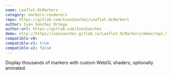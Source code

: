 ```yaml
---
name: Leaflet.GLMarkers
category: markers-renderers
repo: https://gitlab.com/IvanSanchez/Leaflet.GLMarkers
author: Iván Sánchez Ortega
author-url: https://gitlab.com/IvanSanchez
demo: http://https//ivansanchez.gitlab.io/Leaflet.GLMarkers/demo/repl.html
compatible-v0:
compatible-v1: true
compatible-v2: false
---
```


Display thousands of markers with custom WebGL shaders, optionally animated.

